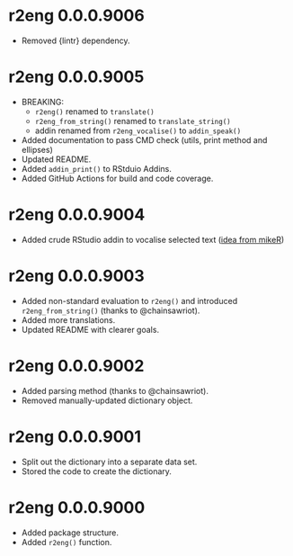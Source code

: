 # r2eng 0.0.0.9006

* Removed {lintr} dependency.

# r2eng 0.0.0.9005

* BREAKING:
    * `r2eng()` renamed to `translate()`
    * `r2eng_from_string()` renamed to `translate_string()`
    * addin renamed from `r2eng_vocalise()` to `addin_speak()`
* Added documentation to pass CMD check (utils, print method and ellipses)
* Updated README.
* Added `addin_print()` to RStduio Addins.
* Added GitHub Actions for build and code coverage.

# r2eng 0.0.0.9004

* Added crude RStudio addin to vocalise selected text ([idea from mikeR](https://community.rstudio.com/t/how-do-you-speak-r/73727/12?u=matt))

# r2eng 0.0.0.9003

* Added non-standard evaluation to `r2eng()` and introduced `r2eng_from_string()` (thanks to @chainsawriot).
* Added more translations.
* Updated README with clearer goals.

# r2eng 0.0.0.9002

* Added parsing method (thanks to @chainsawriot).
* Removed manually-updated dictionary object.

# r2eng 0.0.0.9001

* Split out the dictionary into a separate data set.
* Stored the code to create the dictionary.

# r2eng 0.0.0.9000

* Added package structure.
* Added `r2eng()` function.
